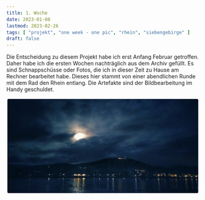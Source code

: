 ```yaml
---
title: 1. Woche
date: 2023-01-08
lastmod: 2023-02-26
tags: [ "projekt", "one week - one pic", "rhein", "siebengebirge" ]
draft: false
---
```


Die Entscheidung zu diesem Projekt habe ich erst Anfang Februar getroffen. 
Daher habe ich die ersten Wochen nachträglich aus dem Archiv gefüllt. Es 
sind Schnappschüsse oder Fotos, die ich in dieser Zeit zu Hause am Rechner 
bearbeitet habe. Dieses hier stammt von einer abendlichen Runde mit dem 
Rad den Rhein entlang. Die Artefakte sind der Bildbearbeitung im Handy 
geschuldet.

![](images/IMG_20230106_175633.jpeg)
